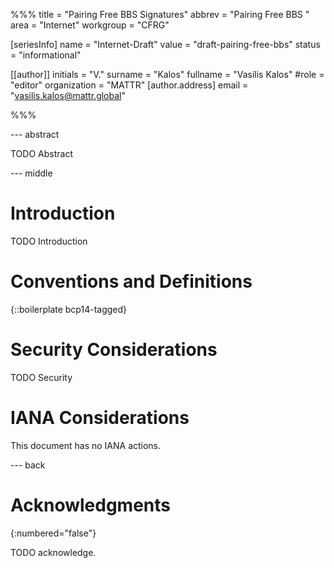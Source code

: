%%%
title = "Pairing Free BBS Signatures"
abbrev = "Pairing Free BBS "
area = "Internet"
workgroup = "CFRG"

[seriesInfo]
name = "Internet-Draft"
value = "draft-pairing-free-bbs"
status = "informational"

[[author]]
initials = "V."
surname = "Kalos"
fullname = "Vasilis Kalos"
#role = "editor"
organization = "MATTR"
  [author.address]
  email = "vasilis.kalos@mattr.global"

%%%

--- abstract

TODO Abstract


--- middle

# Introduction

TODO Introduction


# Conventions and Definitions

{::boilerplate bcp14-tagged}


# Security Considerations

TODO Security


# IANA Considerations

This document has no IANA actions.


--- back

# Acknowledgments
{:numbered="false"}

TODO acknowledge.
